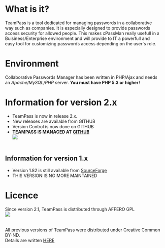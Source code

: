 # What is it? #
TeamPass is a tool dedicated for managing passwords in a collaborative way such as companies. It is especially designed to provide passwords access security for allowed people. This makes cPassMan really usefull in a Buisiness/Enterprise environment and will provide to IT a powerfull and easy tool for customizing passwords access depending on the user's role.

# Environment #
Collaborative Passwords Manager has been written in PHP/Ajax and needs an _Apache/MySQL/PHP_ server.
**You must have PHP 5.3 or higher!**

# Information for version 2.x #
  * TeamPass is now in release 2.x.
  * New releases are available from GITHUB
  * Version Control is now done on GITHUB
  * **TEAMPASS IS MANAGED AT [GITHUB](https://github.com/nilsteampassnet/TeamPass)** <br>
<a href='https://github.com/nilsteampassnet/TeamPass'><img src='https://www.sugestio.com/sites/default/files/github_logo.png' /></a>
<br><br></li></ul>

<h2>Information for version 1.x</h2>
<ul><li>Version 1.82 is still available from <a href='https://sourceforge.net/projects/communitypasswo/'>SourceForge</a>
</li><li>THIS VERSION IS NO MORE MAINTAINED</li></ul>

<h1>Licence</h1>
Since version 2.1, TeamPass is distributed through AFFERO GPL<br>
<a href='http://www.gnu.org/licenses/agpl.html'><img src='http://www.gnu.org/graphics/agplv3-155x51.png' /></a>
<br><br><br>
All previous versions of TeamPass were distributed under Creative Common BY-ND. <br>Details are written <a href='http://creativecommons.org/licenses/by-nd/3.0/legalcode'>HERE</a>